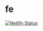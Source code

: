 # fe

[![Netlify Status](https://api.netlify.com/api/v1/badges/72c720af-c46a-454e-bdb9-d6dfd094334e/deploy-status)](https://app.netlify.com/sites/josec/deploys)